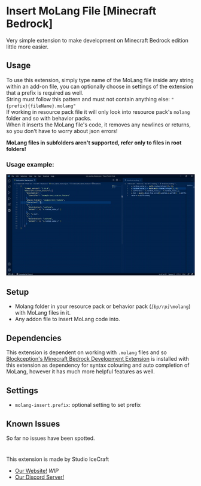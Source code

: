 # Insert MoLang File \[Minecraft Bedrock\]

Very simple extension to make development on Minecraft Bedrock edition little more easier.

## Usage

To use this extension, simply type name of the MoLang file inside any string within an add-on file, you can optionally choose in settings of the extension that a prefix is required as well.  
String must follow this pattern and must not contain anything else: `"{prefix}{fileName}.molang"`  
If working in resource pack file it will only look into resource pack's `molang` folder and so with behavior packs.  
When it inserts the MoLang file's code, it removes any newlines or returns, so you don't have to worry about json errors!

**MoLang files in subfolders aren't supported, refer only to files in root folders!**
### Usage example:

![usage example](assets/example_usage.gif)

## Setup

 - Molang folder in your resource pack or behavior pack (*`[bp/rp]`*`\molang`) with MoLang files in it.
 - Any addon file to insert MoLang code into.


## Dependencies

This extension is dependent on working with `.molang` files and so [Blockception's Minecraft Bedrock Development Extension](https://marketplace.visualstudio.com/items?itemName=BlockceptionLtd.blockceptionvscodeminecraftbedrockdevelopmentextension) is installed with this extension as dependency for syntax colouring and auto completion of MoLang, however it has much more helpful features as well.

## Settings

* `molang-insert.prefix`: optional setting to set prefix

## Known Issues

So far no issues have been spotted.

#

This extension is made by Studio IceCraft
 - [Our Website!](https://www.icecraftstudio.repl.co) *WIP*
 - [Our Discord Server!](https://discord.com/invite/K28m8cKp74)
